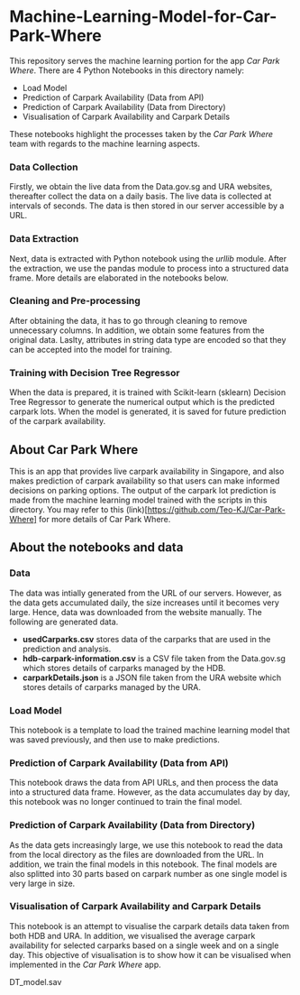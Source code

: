 # Machine-Learning-Model-for-Car-Park-Where
This repository serves the machine learning portion for the app *Car Park Where*.
There are 4 Python Notebooks in this directory namely:
- Load Model
- Prediction of Carpark Availability (Data from API)
- Prediction of Carpark Availability (Data from Directory)
- Visualisation of Carpark Availability and Carpark Details

These notebooks highlight the processes taken by the *Car Park Where* team with regards to the machine learning aspects.
### Data Collection
Firstly, we obtain the live data from the Data.gov.sg and URA websites, thereafter collect the data on a daily basis. The live data is collected at intervals of seconds. The data is then stored in our server accessible by a URL.

### Data Extraction
Next, data is extracted with Python notebook using the *urllib* module. After the extraction, we use the pandas module to process into a structured data frame. More details are elaborated in the notebooks below.

### Cleaning and Pre-processing
After obtaining the data, it has to go through cleaning to remove unnecessary columns. In addition, we obtain some features from the original data. Laslty, attributes in string data type are encoded so that they can be accepted into the model for training.

### Training with Decision Tree Regressor
When the data is prepared, it is trained with Scikit-learn (sklearn) Decision Tree Regressor to generate the numerical output which is the predicted carpark lots. When the model is generated, it is saved for future prediction of the carpark availability.

## About Car Park Where
This is an app that provides live carpark availability in Singapore, and also makes prediction of carpark availability so that users can make informed decisions on parking options.
The output of the carpark lot prediction is made from the machine learning model trained with the scripts in this directory. You may refer to this (link)[https://github.com/Teo-KJ/Car-Park-Where] for more details of Car Park Where.

## About the notebooks and data

### Data
The data was intially generated from the URL of our servers. However, as the data gets accumulated daily, the size increases until it becomes very large. Hence, data was downloaded from the website manually. The following are generated data.
* **usedCarparks.csv** stores data of the carparks that are used in the prediction and analysis.
* **hdb-carpark-information.csv** is a CSV file taken from the Data.gov.sg which stores details of carparks managed by the HDB.
* **carparkDetails.json** is a JSON file taken from the URA website which stores details of carparks managed by the URA.

### Load Model
This notebook is a template to load the trained machine learning model that was saved previously, and then use to make predictions.

### Prediction of Carpark Availability (Data from API)
This notebook draws the data from API URLs, and then process the data into a structured data frame. However, as the data accumulates day by day, this notebook was no longer continued to train the final model.

### Prediction of Carpark Availability (Data from Directory)
As the data gets increasingly large, we use this notebook to read the data from the local directory as the files are downloaded from the URL. In addition, we train the final models in this notebook. The final models are also splitted into 30 parts based on carpark number as one single model is very large in size. 

### Visualisation of Carpark Availability and Carpark Details
This notebook is an attempt to visualise the carpark details data taken from both HDB and URA. In addition, we visualised the average carpark availability for selected carparks based on a single week and on a single day. This objective of visualisation is to show how it can be visualised when implemented in the *Car Park Where* app.

DT_model.sav
